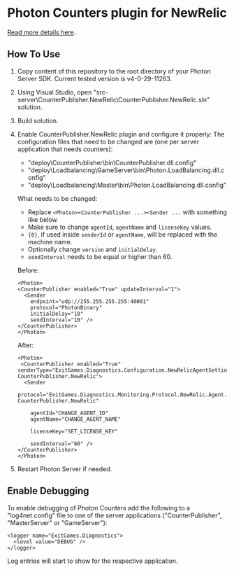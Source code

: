 # Photon Counters plugin for NewRelic

[Read more details here](https://doc.photonengine.com/en-us/server/current/performance/photon-counters#_usage_newrelic).

## How To Use

1. Copy content of this repository to the root directory of your Photon Server SDK. Current tested version is v4-0-29-11263.
2. Using Visual Studio, open "src-server\CounterPublisher.NewRelic\CounterPublisher.NewRelic.sln" solution.
3. Build solution.
4. Enable CounterPublisher.NewRelic plugin and configure it properly:
   The configuration files that need to be changed are (one per server application that needs counters):
 
      - "deploy\CounterPublisher\bin\CounterPublisher.dll.config"
      - "deploy\Loadbalancing\GameServer\bin\Photon.LoadBalancing.dll.config"
      - "deploy\Loadbalancing\Master\bin\Photon.LoadBalancing.dll.config"

   What needs to be changed:

      - Replace `<Photon><CounterPublisher ...><Sender ...` with something like below.
      - Make sure to change `agentId`, `agentName` and `licenseKey` values.
      - `{0}`, if used inside `senderId` or `agentName`, will be replaced with the machine name.
      - Optionally change `version` and `initialDelay`.
      - `sendInterval` needs to be equal or higher than 60.

   Before:

      ```
      <Photon>
      <CounterPublisher enabled="True" updateInterval="1">
        <Sender
          endpoint="udp://255.255.255.255:40001"
          protocol="PhotonBinary"
          initialDelay="10"
          sendInterval="10" />
      </CounterPublisher>
      </Photon>
      ```

   After:

      ```
      <Photon>
       <CounterPublisher enabled="True" senderType="ExitGames.Diagnostics.Configuration.NewRelicAgentSettings, CounterPublisher.NewRelic">
        <Sender
          protocol="ExitGames.Diagnostics.Monitoring.Protocol.NewRelic.Agent.NewRelicWriter, CounterPublisher.NewRelic"

          agentId="CHANGE_AGENT_ID"
          agentName="CHANGE_AGENT_NAME"

          licenseKey="SET_LICENSE_KEY" 

          sendInterval="60" />
      </CounterPublisher>
     </Photon>
     ```

5. Restart Photon Server if needed.

## Enable Debugging

To enable debugging of Photon Counters add the following to a "log4net.config" file to one of the server applications ("CounterPublisher", "MasterServer" or "GameServer"):

```
<logger name="ExitGames.Diagnostics">
  <level value="DEBUG" />    
</logger>
```

Log entries will start to show for the respective application.
